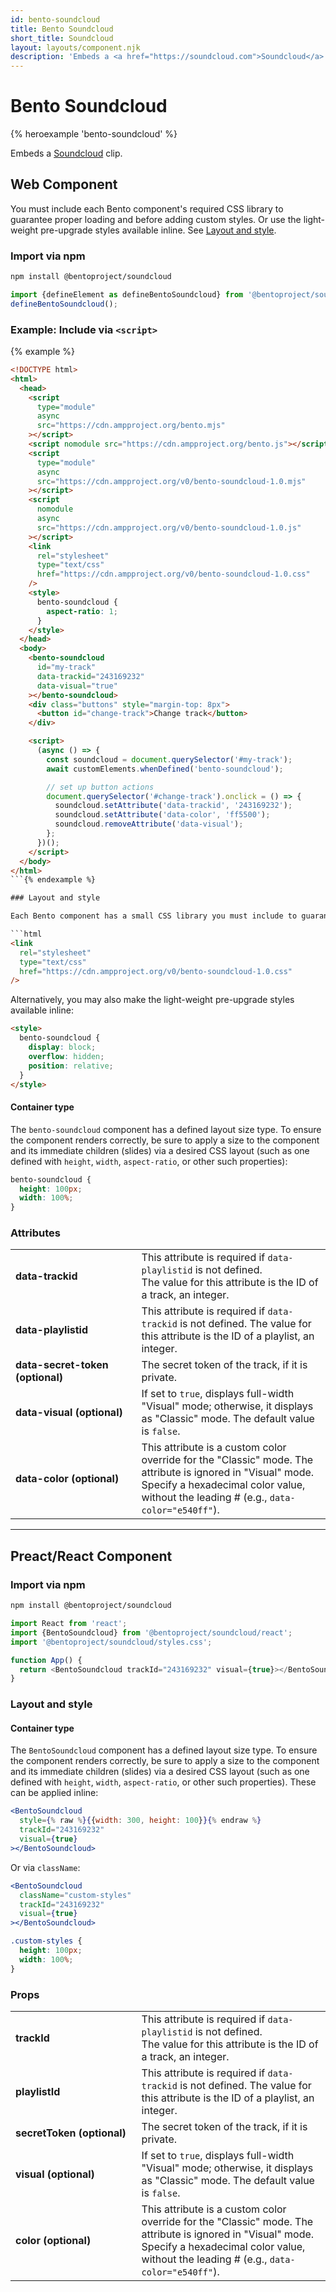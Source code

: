 ```yaml
---
id: bento-soundcloud
title: Bento Soundcloud
short_title: Soundcloud
layout: layouts/component.njk
description: 'Embeds a <a href="https://soundcloud.com">Soundcloud</a> clip.'
---
```

# Bento Soundcloud

{% heroexample 'bento-soundcloud' %}

Embeds a [Soundcloud](https://soundcloud.com) clip.

## Web Component

You must include each Bento component's required CSS library to guarantee proper loading and before adding custom styles. Or use the light-weight pre-upgrade styles available inline. See [Layout and style](#layout-and-style).

### Import via npm

```bash
npm install @bentoproject/soundcloud
```

```javascript
import {defineElement as defineBentoSoundcloud} from '@bentoproject/soundcloud';
defineBentoSoundcloud();
```

### Example: Include via `<script>`

{% example %}

```html
<!DOCTYPE html>
<html>
  <head>
    <script
      type="module"
      async
      src="https://cdn.ampproject.org/bento.mjs"
    ></script>
    <script nomodule src="https://cdn.ampproject.org/bento.js"></script>
    <script
      type="module"
      async
      src="https://cdn.ampproject.org/v0/bento-soundcloud-1.0.mjs"
    ></script>
    <script
      nomodule
      async
      src="https://cdn.ampproject.org/v0/bento-soundcloud-1.0.js"
    ></script>
    <link
      rel="stylesheet"
      type="text/css"
      href="https://cdn.ampproject.org/v0/bento-soundcloud-1.0.css"
    />
    <style>
      bento-soundcloud {
        aspect-ratio: 1;
      }
    </style>
  </head>
  <body>
    <bento-soundcloud
      id="my-track"
      data-trackid="243169232"
      data-visual="true"
    ></bento-soundcloud>
    <div class="buttons" style="margin-top: 8px">
      <button id="change-track">Change track</button>
    </div>

    <script>
      (async () => {
        const soundcloud = document.querySelector('#my-track');
        await customElements.whenDefined('bento-soundcloud');

        // set up button actions
        document.querySelector('#change-track').onclick = () => {
          soundcloud.setAttribute('data-trackid', '243169232');
          soundcloud.setAttribute('data-color', 'ff5500');
          soundcloud.removeAttribute('data-visual');
        };
      })();
    </script>
  </body>
</html>
```{% endexample %}

### Layout and style

Each Bento component has a small CSS library you must include to guarantee proper loading without [content shifts](https://web.dev/cls/). Because of order-based specificity, you must manually ensure that stylesheets are included before any custom styles.

```html
<link
  rel="stylesheet"
  type="text/css"
  href="https://cdn.ampproject.org/v0/bento-soundcloud-1.0.css"
/>
```

Alternatively, you may also make the light-weight pre-upgrade styles available inline:

```html
<style>
  bento-soundcloud {
    display: block;
    overflow: hidden;
    position: relative;
  }
</style>
```

#### Container type

The `bento-soundcloud` component has a defined layout size type. To ensure the component renders correctly, be sure to apply a size to the component and its immediate children (slides) via a desired CSS layout (such as one defined with `height`, `width`, `aspect-ratio`, or other such properties):

```css
bento-soundcloud {
  height: 100px;
  width: 100%;
}
```

### Attributes

<table>
  <tr>
    <td width="40%"><strong>data-trackid</strong></td>
    <td>This attribute is required if <code>data-playlistid</code> is not defined.<br />
The value for this attribute is the ID of a track, an integer.</td>
  </tr>
  <tr>
    <td width="40%"><strong>data-playlistid</strong></td>
    <td>This attribute is required if <code>data-trackid</code> is not defined.
The value for this attribute is the ID of a playlist, an integer.</td>
  </tr>
  <tr>
    <td width="40%"><strong>data-secret-token (optional)</strong></td>
    <td>The secret token of the track, if it is private.</td>
  </tr>
  <tr>
    <td width="40%"><strong>data-visual (optional)</strong></td>
    <td>If set to <code>true</code>, displays full-width "Visual" mode; otherwise, it displays as "Classic" mode. The default value is <code>false</code>.</td>
  </tr>
  <tr>
    <td width="40%"><strong>data-color (optional)</strong></td>
    <td>This attribute is a custom color override for the "Classic" mode. The attribute is ignored in "Visual" mode. Specify a hexadecimal color value, without the leading # (e.g., <code>data-color="e540ff"</code>).</td>
  </tr>
</table>

---

## Preact/React Component

### Import via npm

```bash
npm install @bentoproject/soundcloud
```

```javascript
import React from 'react';
import {BentoSoundcloud} from '@bentoproject/soundcloud/react';
import '@bentoproject/soundcloud/styles.css';

function App() {
  return <BentoSoundcloud trackId="243169232" visual={true}></BentoSoundcloud>;
}
```

### Layout and style

#### Container type

The `BentoSoundcloud` component has a defined layout size type. To ensure the component renders correctly, be sure to apply a size to the component and its immediate children (slides) via a desired CSS layout (such as one defined with `height`, `width`, `aspect-ratio`, or other such properties). These can be applied inline:

```jsx
<BentoSoundcloud
  style={% raw %}{{width: 300, height: 100}}{% endraw %}
  trackId="243169232"
  visual={true}
></BentoSoundcloud>
```

Or via `className`:

```jsx
<BentoSoundcloud
  className="custom-styles"
  trackId="243169232"
  visual={true}
></BentoSoundcloud>
```

```css
.custom-styles {
  height: 100px;
  width: 100%;
}
```

### Props

<table>
  <tr>
    <td width="40%"><strong>trackId</strong></td>
    <td>This attribute is required if <code>data-playlistid</code> is not defined.<br />
The value for this attribute is the ID of a track, an integer.</td>
  </tr>
  <tr>
    <td width="40%"><strong>playlistId</strong></td>
    <td>This attribute is required if <code>data-trackid</code> is not defined.
The value for this attribute is the ID of a playlist, an integer.</td>
  </tr>
  <tr>
    <td width="40%"><strong>secretToken (optional)</strong></td>
    <td>The secret token of the track, if it is private.</td>
  </tr>
  <tr>
    <td width="40%"><strong>visual (optional)</strong></td>
    <td>If set to <code>true</code>, displays full-width "Visual" mode; otherwise, it displays as "Classic" mode. The default value is <code>false</code>.</td>
  </tr>
  <tr>
    <td width="40%"><strong>color (optional)</strong></td>
    <td>This attribute is a custom color override for the "Classic" mode. The attribute is ignored in "Visual" mode. Specify a hexadecimal color value, without the leading # (e.g., <code>data-color="e540ff"</code>).</td>
  </tr>
</table>

